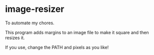 # image-resizer
To automate my chores.

This program adds margins to an image file to make it square and then resizes it. 

If you use, change the PATH and pixels as you like!
